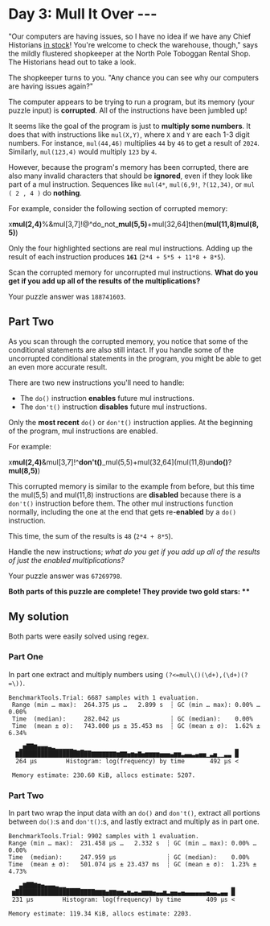 # Day 3: Mull It Over ---

"Our computers are having issues, so I have no idea if we have any Chief Historians <ins>in stock</ins>! You're welcome to check the warehouse, though," says the mildly flustered shopkeeper at the North Pole Toboggan Rental Shop. The Historians head out to take a look.

The shopkeeper turns to you. "Any chance you can see why our computers are having issues again?"

The computer appears to be trying to run a program, but its memory (your puzzle input) is **corrupted**. All of the instructions have been jumbled up!

It seems like the goal of the program is just to **multiply some numbers**. It does that with instructions like `mul(X,Y)`, where `X` and `Y` are each 1-3 digit numbers. For instance, `mul(44,46)` multiplies `44` by `46` to get a result of `2024`. Similarly, `mul(123,4)` would multiply `123` by `4`.

However, because the program's memory has been corrupted, there are also many invalid characters that should be **ignored**, even if they look like part of a mul instruction. Sequences like `mul(4*`, `mul(6,9!`, `?(12,34)`, or `mul ( 2 , 4 )` do **nothing**.

For example, consider the following section of corrupted memory:

x**mul(2,4)**%&mul[3,7]!@^do_not_**mul(5,5)**+mul(32,64]then(**mul(11,8)mul(8,5)**)

Only the four highlighted sections are real mul instructions. Adding up the result of each instruction produces **`161`** (`2*4 + 5*5 + 11*8 + 8*5`).

Scan the corrupted memory for uncorrupted mul instructions. **What do you get if you add up all of the results of the multiplications?**

Your puzzle answer was `188741603`.

## Part Two

As you scan through the corrupted memory, you notice that some of the conditional statements are also still intact. If you handle some of the uncorrupted conditional statements in the program, you might be able to get an even more accurate result.

There are two new instructions you'll need to handle:

- The `do()` instruction **enables** future mul instructions.
- The `don't()` instruction **disables** future mul instructions.

Only the **most recent** `do()` or `don't()` instruction applies. At the beginning of the program, mul instructions are enabled.

For example:

x**mul(2,4)**&mul[3,7]!^**don't()**_mul(5,5)+mul(32,64](mul(11,8)un**do()**?**mul(8,5)**)

This corrupted memory is similar to the example from before, but this time the mul(5,5) and mul(11,8) instructions are **disabled** because there is a `don't()` instruction before them. The other mul instructions function normally, including the one at the end that gets re-**enabled** by a `do()` instruction.

This time, the sum of the results is `48` (`2*4 + 8*5`).

Handle the new instructions; *what do you get if you add up all of the results of just the enabled multiplications?*

Your puzzle answer was `67269798`.

**Both parts of this puzzle are complete! They provide two gold stars: \*\***

## My solution
Both parts were easily solved using regex.
### Part One
In part one extract and multiply numbers using `(?<=mul\()(\d+),(\d+)(?=\))`.
```
BenchmarkTools.Trial: 6687 samples with 1 evaluation.
 Range (min … max):  264.375 μs …   2.899 s  ┊ GC (min … max): 0.00% … 0.00%
 Time  (median):     282.042 μs              ┊ GC (median):    0.00%
 Time  (mean ± σ):   743.000 μs ± 35.453 ms  ┊ GC (mean ± σ):  1.62% ± 6.34%

   ▂▆██▇▅▅▅▄▃▂▂▂▂▂▁ ▁                                          ▂
  ▇████████████████████▇▇▇▇▇▇▇▆▇▇▅▆▅▇▅▆▆▆▆▅▅▅▄▆▆▃▄▄▃▄▅▅▁▃▅▁▁▃▃ █
  264 μs        Histogram: log(frequency) by time       492 μs <

 Memory estimate: 230.60 KiB, allocs estimate: 5207.
 ```

 ### Part Two
 In part two wrap the input data with an `do()` and `don't()`, extract all portions between  `do()`:s and `don't()`:s, and lastly extract and multiply as in part one.
 ```
BenchmarkTools.Trial: 9902 samples with 1 evaluation.
 Range (min … max):  231.458 μs …   2.332 s  ┊ GC (min … max): 0.00% … 0.00%
 Time  (median):     247.959 μs              ┊ GC (median):    0.00%
 Time  (mean ± σ):   501.074 μs ± 23.437 ms  ┊ GC (mean ± σ):  1.23% ± 4.73%

    ▄▇██▇▆▅▄▄▄▃▂▂▁▁▁▁                                          ▂
  ▆██████████████████████▇▇▇▅▇▇▆▆▄▆▄▅▄▆▆▆▅▄▄▆▃▅▅▄▅▄▄▄▄▄▄▅▄▄▃▄▄ █
  231 μs        Histogram: log(frequency) by time       409 μs <

 Memory estimate: 119.34 KiB, allocs estimate: 2203.
 ```
